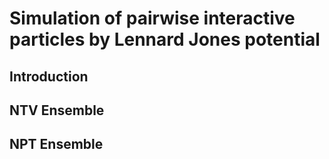 # Simulation of pairwise interactive particles by Lennard Jones potential 
## Introduction
## NTV Ensemble 
## NPT Ensemble

